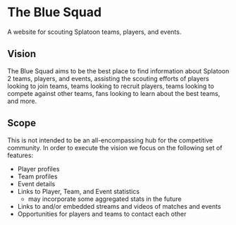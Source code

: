 # The Blue Squad
A website for scouting Splatoon teams, players, and events.

## Vision
The Blue Squad aims to be the best place to find information about Splatoon 2 teams, players, and events, assisting the scouting efforts of players looking to join teams, teams looking to recruit players, teams looking to compete against other teams, fans looking to learn about the best teams, and more.

## Scope
This is not intended to be an all-encompassing hub for the competitive community. In order to execute the vision we focus on the following set of features:
* Player profiles
* Team profiles
* Event details
* Links to Player, Team, and Event statistics
  * may incorporate some aggregated stats in the future
* Links to and/or embedded streams and videos of matches and events
* Opportunities for players and teams to contact each other